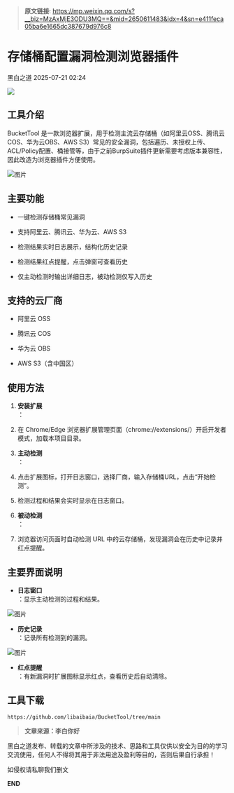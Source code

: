 > **原文链接**: https://mp.weixin.qq.com/s?__biz=MzAxMjE3ODU3MQ==&mid=2650611483&idx=4&sn=e411feca05ba6e1665dc387679d976c8

#  存储桶配置漏洞检测浏览器插件  
 黑白之道   2025-07-21 02:24  
  
![](https://mmbiz.qpic.cn/mmbiz_gif/3xxicXNlTXLicwgPqvK8QgwnCr09iaSllrsXJLMkThiaHibEntZKkJiaicEd4ibWQxyn3gtAWbyGqtHVb0qqsHFC9jW3oQ/640?wx_fmt=gif "")  
## 工具介绍  
  
BucketTool 是一款浏览器扩展，用于检测主流云存储桶（如阿里云OSS、腾讯云COS、华为云OBS、AWS S3）常见的安全漏洞，包括遍历、未授权上传、ACL/Policy配置、桶接管等，由于之前BurpSuite插件更新需要考虑版本兼容性，因此改造为浏览器插件方便使用。  
  
![图片](https://mmbiz.qpic.cn/mmbiz_png/XoIcX2HtlUC1oEobyF3y1u106krIZctAkSe9CARAK3D9SVB6VETdQuhPiaeUtfvFpuzEoDTibBibNAwcrT3pTfaHg/640?wx_fmt=png&from=appmsg&watermark=1&tp=wxpic&wxfrom=5&wx_lazy=1 "")  
## 主要功能  
- 一键检测存储桶常见漏洞  
  
- 支持阿里云、腾讯云、华为云、AWS S3  
  
- 检测结果实时日志展示，结构化历史记录  
  
- 检测结果红点提醒，点击弹窗可查看历史  
  
- 仅主动检测时输出详细日志，被动检测仅写入历史  
  
## 支持的云厂商  
- 阿里云 OSS  
  
- 腾讯云 COS  
  
- 华为云 OBS  
  
- AWS S3（含中国区）  
  
## 使用方法  
1. **安装扩展**  
：  
  
1. 在 Chrome/Edge 浏览器扩展管理页面（chrome://extensions/）开启开发者模式，加载本项目目录。  
  
1. **主动检测**  
：  
  
1. 点击扩展图标，打开日志窗口，选择厂商，输入存储桶URL，点击“开始检测”。  
  
1. 检测过程和结果会实时显示在日志窗口。  
  
1. **被动检测**  
：  
  
1. 浏览器访问页面时自动检测 URL 中的云存储桶，发现漏洞会在历史中记录并红点提醒。  
  
## 主要界面说明  
- **日志窗口**  
：显示主动检测的过程和结果。  
  
![图片](https://mmbiz.qpic.cn/mmbiz_png/XoIcX2HtlUC1oEobyF3y1u106krIZctAWvE6kMdia08fypzW3Eia7nDbrarGnJEIBuyaib5VgcG5XvK7LFYPX6bcQ/640?wx_fmt=png&from=appmsg&watermark=1&tp=wxpic&wxfrom=5&wx_lazy=1 "")  
- **历史记录**  
：记录所有检测到的漏洞。  
  
![图片](https://mmbiz.qpic.cn/mmbiz_png/XoIcX2HtlUC1oEobyF3y1u106krIZctA239fmcVqDI2X8ssIpCJYYHPs8tDeumBEkR2unDicZpX5Uic9jVicQqyicA/640?wx_fmt=png&from=appmsg&watermark=1&tp=wxpic&wxfrom=5&wx_lazy=1 "")  
- **红点提醒**  
：有新漏洞时扩展图标显示红点，查看历史后自动清除。  
  
## 工具下载  

```
https://github.com/libaibaia/BucketTool/tree/main
```

  
  
> **文章来源：李白你好**  
  
  
  
黑白之道发布、转载的文章中所涉及的技术、思路和工具仅供以安全为目的的学习交流使用，任何人不得将其用于非法用途及盈利等目的，否则后果自行承担！  
  
如侵权请私聊我们删文  
  
  
**END**  
  
  
